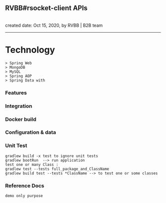 <h2>RVBB#rsocket-client APIs</h2>
<br>created date: Oct 15, 2020, by RVBB | B2B team

********************************************************************************************************* 
# Technology
	> Spring Web
	> MongoDB
	> MySQL
	> Spring AOP
	> Spring Data with 

### Features


### Integration

### Docker build

### Configuration & data

### Unit Test
	gradlew build -x test to ignore unit tests
	gradlew bootRun  --> run application
	test one or many Class :   
	gradlew test --tests full_package_and_ClassName
	gradlew build test --tests *ClassName --> to test one or some classes  

### Reference Docs
    demo only purpose